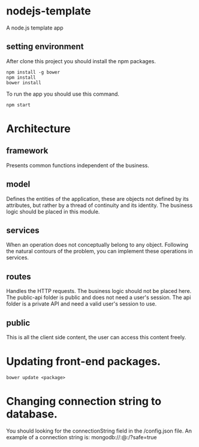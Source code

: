 # nodejs-template
A node.js template app

## setting environment
After clone this project you should install the npm packages.

    npm install -g bower
    npm install
    bower install

To run the app you should use this command.

    npm start

# Architecture

## framework
Presents common functions independent of the business.

## model
Defines the entities of the application, these are objects not defined by its attributes, but rather by a thread of continuity and its identity.
The business logic should be placed in this module.

## services
When an operation does not conceptually belong to any object. Following the natural contours of the problem, you can implement these operations in services.

## routes
Handles the HTTP requests. The business logic should not be placed here.
The public-api folder is public and does not need a user's session.
The api folder is a private API and need a valid user's session to use.

## public
This is all the client side content, the user can access this content freely.

# Updating front-end packages.

    bower update <package>

# Changing connection string to database.
You should looking for the connectionString field in the /config.json file. An example of a connection string is: mongodb://<user>:<password>@<server>:<port>/<database>?safe=true